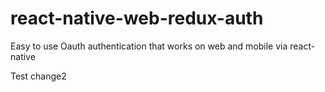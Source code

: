# react-native-web-redux-auth
Easy to use Oauth authentication that works on web and mobile via react-native

Test change2